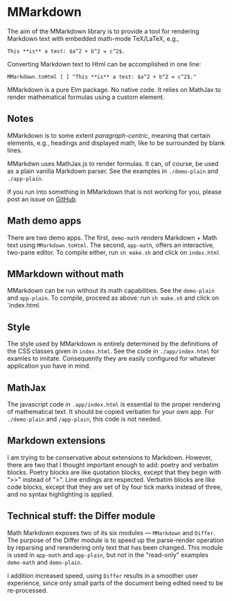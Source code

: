 
# MMarkdown


The aim of the MMarkdown library is
to provide a tool for rendering Markdown
text with embedded math-mode TeX/LaTeX, e.g.,

```
This **is** a test: $a^2 + b^2 = c^2$.
```

Converting Markdown text to Html can be accomplished in one line:

```
MMarkdown.toHtml [ ] "This **is** a test: $a^2 + b^2 = c^2$."
```

MMarkdown is a pure Elm package.  No native code.  It relies on MathJax to render
mathematical formulas using a custom element.

## Notes

MMarkdown is to some extent *paragraph-centric*, meaning that certain elements, e.g.,
headings and displayed math, like to be surrounded by blank lines.

MMarkdwn uses MathJax.js to render formulas. It can, of course, be used
as a plain vanilla Markdown parser.  See the examples in
`./demo-plain` and `./app-plain`.

If you run into
something in MMarkdown that is not working for you, please post an issue on
[GitHub](https://github.com/jxxcarlson/math-markdown).

## Math demo apps

There are two demo apps.  The first, `demo-math` renders Markdown + Math
text using `MMarkdown.toHtml`.  The second, `app-math`, offers an interactive,
two-pane editor. To compile either, run `sh make.sh` and click on `index.html`

## MMarkdown without math

MMarkdown can be run without its math capabilities.  See the
`demo-plain` and `app-plain`.
To compile, proceed as above: run `sh make.sh`  and click on `index.html.

## Style

The style used by MMarkdown is entirely determined by the
definitions of the CSS classes given in `index.html`.
See the code in `./app/index.html` for examles to imitate.
Consequently they are easily configured for whatever
application yuo have in mind.

## MathJax

The javascript code in `.app/index.html` is essential to the
proper rendering of mathematical text.  It should be copied
verbatim for your own app. For `./demo-plain` and `/app-plain`,
this code is not needed.

## Markdown extensions

I am trying to be conservative about extensions to
Markdown.  However, there are two that I thought
important enough to add: poetry and verbatim blocks.  Poetry
blocks are like quotation blocks, except that they begin
with ">>" instead of ">".  Line endings are respected.
Verbatim blocks are like code blocks,
except that they are set of by four tick marks instead of three,
and no syntax highlighting is applied.

## Technical stuff: the Differ module

Math Markdown exposes two of its six modules — `MMarkdown` and `Differ`.
The purpose of the Differ module is to speed up the parse-render
operation by reparsing and rerendering only text that has been
changed.  This module is used in `app-math` and `app-plain`, but
not in the "read-only" examples `demo-math` and `demo-plain`.

I addition increased speed, using `Differ` results in a smoother
user experience, since only small parts of the document being
edited need to be re-processed.
